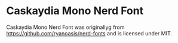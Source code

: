 # Caskaydia Mono Nerd Font

Caskaydia Mono Nerd Font was originallyg from https://github.com/ryanoasis/nerd-fonts and is licensed under MIT.

